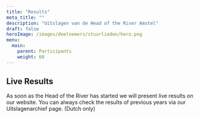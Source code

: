 ```yaml
---
title: "Results"
meta_title: ""
description: "Uitslagen van de Head of the River Amstel"
draft: false
heroImage: /images/deelnemers/stuurlieden/hero.png
menu:
  main:
    parent: Participants
    weight: 60
---
```

## Live Results
As soon as the Head of the River has started we will present live results on our website. 
You can always check the results of previous years via our Uitslagenarchief page. (Dutch only)